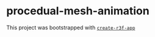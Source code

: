 # procedual-mesh-animation

This project was bootstrapped with [`create-r3f-app`](https://github.com/utsuboco/create-r3f-app)